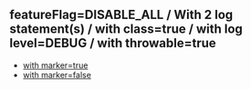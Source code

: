 ## featureFlag=DISABLE_ALL / With 2 log statement(s) / with class=true / with log level=DEBUG / with throwable=true

* [with marker=true](marker-true/index.md)
* [with marker=false](marker-false/index.md)


